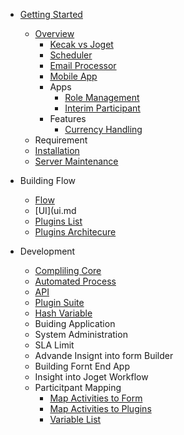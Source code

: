 - [Getting Started](README.md)
	- [Overview](gettingStarted_Overview.md)
		- [Kecak vs Joget](kecakVsJoget.md) 
		- [Scheduler](scheduler.md)
		- [Email Processor](emailProcessor.md)
		- [Mobile App](mobileApp.md)
		- Apps
			- [Role Management](tesst.md)
			- [Interim Participant](InterimParticipant.md)
		- Features
			- [Currency Handling](CurrencyHandling.md)
	- Requirement
 	- [Installation](installation.md)
	- [Server Maintenance](serverMaintenance.md)
	
 - Building Flow
 	- [Flow](flow.md)
	- [UI](ui.md
	- [Plugins List](pluginsList.md)
	- [Plugins Architecure](pluginsArchitecture.)
	
- Development
	- [Compliling Core](development_compilingCore.md)
	- [Automated Process](development_automatedProcess.md)
	- [API](develpoment_API.md) 
	- [Plugin Suite](development_PluginSuite.md)
	- [Hash Variable](hashVariableList.md)
	- Buiding Application
	- System Administration 
	- SLA Limit
	- Advande Insignt into form Builder 
	- Building Fornt End App
	- Insight into Joget Workflow
	- Particitpant Mapping 
		- [Map Activities to Form](ParticipantMapping_MapActivitiestoForms.md)
		- [Map Activities to Plugins](ParticipantMapping_MapoolstoPlugins.md)
		- [Variable List](ParticipantMapping_VariableList.md)
